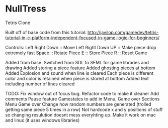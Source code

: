 NullTress
=========

Tetris Clone

Built off of base code from this tutorial:
http://javilop.com/gamedev/tetris-tutorial-in-c-platform-independent-focused-in-game-logic-for-beginners/

Controls:
	Left Right Down :: Move Left Right Down
	UP				:: Make piece drop extremely fast
	Space			:: Rotate Piece
	E				:: Store Piece
	R				:: Reset Game

Added from base:
	Switched from SDL to SFML for game libraries and drawing
	Added storing a piece feature
	Added ghosting pieces at bottom
	Added Explosion and sound when line is cleared
	Each piece is different color and color is retained when piece is stored at bottom
	Added text including number of lines cleared


TODO:
	Fix window out of focus bug.
	Refactor code to make it cleaner
	Add comments
	Pause feature
	Gamestates to add in Menu, Game over Sections
	Menu
	Game over
	Change how random numbers are generated (trolled getting same piece 5 times in a row)
	Not hardcode x and y positions of stuff so changing resulution doesnt  mess everyhting up.
	Make it work on mac and linux (it uses windows libraries)
